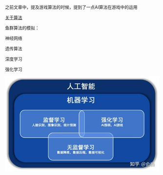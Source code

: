 ﻿

之前文章中，提及游戏算法的时候，提到了一点AI算法在游戏中的运用

[关于算法](/01.计算机科学/算法/%E5%85%B3%E4%BA%8E%E7%AE%97%E6%B3%95.md)



鱼群算法的模拟：





神经网络



遗传算法




深度学习


强化学习


![](../99.res/pic/20221229112922.png)  
